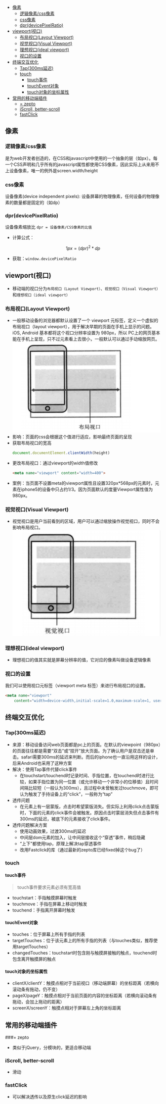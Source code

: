<!-- TOC -->

- [像素](#像素)
    - [逻辑像素/css像素](#逻辑像素css像素)
    - [css像素](#css像素)
    - [dpr(devicePixelRatio)](#dprdevicepixelratio)
- [viewport(视口)](#viewport视口)
    - [布局视口(Layout Viewport)](#布局视口layout-viewport)
    - [视觉视口(Visual Viewport)](#视觉视口visual-viewport)
    - [理想视口(ideal viewport)](#理想视口ideal-viewport)
    - [视口的设置](#视口的设置)
- [终端交互优化](#终端交互优化)
    - [Tap(300ms延迟)](#tap300ms延迟)
    - [touch](#touch)
        - [touch事件](#touch事件)
        - [touchEvent对象](#touchevent对象)
        - [touch对象的坐标属性](#touch对象的坐标属性)
- [常用的移动端插件](#常用的移动端插件)
    - [= zepto](#-zepto)
    - [iScroll, better-scroll](#iscroll-better-scroll)
    - [fastClick](#fastclick)

<!-- /TOC -->
## 像素
### 逻辑像素/css像素
是为web开发者创造的，在CSS和javascript中使用的一个抽象的层（如px）。每一个CSS声明和几乎所有的javascript属性都使用CSS像素，因此实际上从来用不上设备像素，唯一的例外是screen.width/height
### css像素
设备像素(device independent pixels): 设备屏幕的物理像素，任何设备的物理像素的数量都是固定的（如dp）
### dpr(devicePixelRatio) 
设备像素缩放比 `dpr = 设备像素/CSS像素的比值`
- 计算公式：
```math
1px = (dpr)^2*dp
```
- 获取：`window.devicePixelRatio`

## viewport(视口)

- 移动端的视口分为`布局视口（Layout Viewport）`、`视觉视口（Visual Viewport）`和`理想视口（ideal viewport）`

### 布局视口(Layout Viewport)

- 一般移动设备的浏览器都默认设置了一个 viewport 元标签，定义一个虚拟的布局视口（layout viewport），用于解决早期的页面在手机上显示的问题。iOS, Android 基本都将这个视口分辨率设置为 980px，所以 PC上的网页基本能在手机上呈现，只不过元素看上去很小，一般默认可以通过手动缩放网页。
![layoutView.png](.\images\layoutView.png)
- 影响：页面的css会根据这个值进行适应，影响最终页面的呈现
- 获取布局视口的宽高
    ```js
    document.documentElement.clientWidth(height)
    ```
- 更改布局视口：通过viewport的width值修改
    ```html
    <meta name="viewport" content="width=400">
    ```
- 案例：当页面不设置meta的viewport属性且设置320px*568px的元素时，元素在iphone5的设备中只占约1/3。因为页面默认的度量Viewport属性值为980px。
### 视觉视口(Visual Viewport)

- 视觉视口是用户当前看到的区域，用户可以通过缩放操作视觉视口，同时不会影响布局视口。
![VisualView.png.png](.\images\VisualView.png)

### 理想视口(ideal viewport)
- 理想视口的值其实就是屏幕分辨率的值，它对应的像素叫做设备逻辑像素

### 视口的设置
我们可以使用视口元标签（viewport meta 标签）来进行布局视口的设置。
```html
<meta name="viewport"
    content="width=device-width,initial-scale=1.0,maximum-scale=1, user-scalable = no">
```

## 终端交互优化
### Tap(300ms延迟)
- 来源：移动设备访问web页面都是pc上的页面。在默认的viewpoint（980px）的页面往往都是需要“双击”或“捏开”放大页面。为了确认用户是双击还是单击。safari需要300ms的延迟来判断。而后的iphone也一直沿用这样的设计，后来Android也采用了这种方案
- 解决：使用Tap事件代替click事件
    - 在touchstart/touchend时记录时间、手指位置，在touchend时进行比较，如果手指位置为同一位置（或允许移动一个非常小的位移值）且时间间隔比较短（一般认为300ms），且过程中未曾触发过touchmove，即可认为触发了手持设备上的“click”，一般称为“tap”
- 透传问题
    - 在元素上有一层蒙版，点击时希望蒙版消失。但实际上利用click点击蒙版时，下面的元素的click事件会被触发。原因点击时蒙层消失但点击事件有300ms的延迟，被底下的元素接收了click事件。
- 透传问题解决方案
    - 使用动画效果，过渡300ms的延迟
    - 中间层dom元素的加入，让中间层接收这个“穿透”事件，稍后隐藏
    - “上下”都使用tap，原理上解决tap穿透事件
    - 改用Fastclick的库（通过最新的zepto库已经fixed掉这个bug了）

### touch

#### touch事件

> touch事件要求元素必须有宽高值

- touchstart：手指触摸屏幕时触发
- touchmove：手指在屏幕上移动时触发
- touchend：手指离开屏幕时触发

#### touchEvent对象

- touches：位于屏幕上所有手指的列表
- targetTouches：位于该元素上的所有手指的列表（与touches类似，推荐使用targetTouches）
- changedTouches：touchstart时包含刚与触摸屏接触的触点，touchend时包含离开触摸屏的触点

#### touch对象的坐标属性

- clientX/clientY：触摸点相对于当前视口（移动端屏幕）的坐标距离（若横向滚动条有拖动，仍不变）
- pageX/pageY：触摸点相对于当前页面的内容的坐标距离（若横向滚动条有拖动，会加上拖动的距离）
- screenX/screenY：触摸点相对于屏幕左上角的坐标距离

## 常用的移动端插件
###= zepto
- 类似于jQuery，分模块的，更适合移动端
### iScroll, better-scroll
- 滑动
### fastClick
- 可以解决透传以及原生click延迟的影响